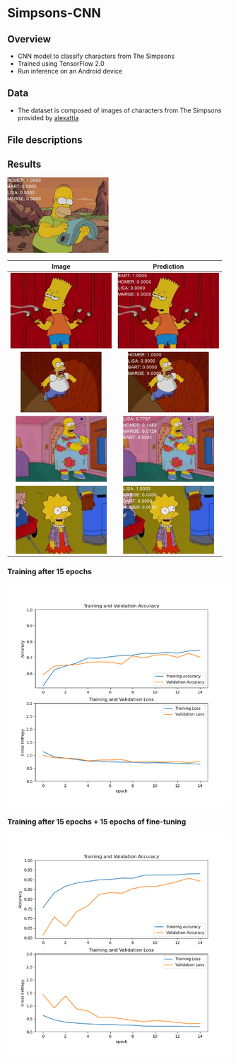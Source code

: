 # Simpsons-CNN
## Overview
* CNN model to classify characters from The Simpsons
* Trained using TensorFlow 2.0
* Run inference on an Android device

## Data
* The dataset is composed of images of characters from The Simpsons provided by [alexattia](https://www.kaggle.com/alexattia/the-simpsons-characters-dataset)

## File descriptions

## Results
![gif](https://github.com/mikepatel/Simpsons-CNN/blob/master/saved/predictions/predictions.gif)

| Image | Prediction |
:------:|:-----------:
![](https://github.com/mikepatel/Simpsons-CNN/blob/master/data/test/bart_simpson_25.jpg) | ![](https://github.com/mikepatel/Simpsons-CNN/blob/master/saved/predictions/pred_bart_simpson_25.jpg)
![](https://github.com/mikepatel/Simpsons-CNN/blob/master/data/test/homer_simpson_13.jpg) | ![](https://github.com/mikepatel/Simpsons-CNN/blob/master/saved/predictions/pred_homer_simpson_13.jpg)
![](https://github.com/mikepatel/Simpsons-CNN/blob/master/data/test/homer_simpson_37.jpg) | ![](https://github.com/mikepatel/Simpsons-CNN/blob/master/saved/predictions/pred_homer_simpson_37.jpg)
![](https://github.com/mikepatel/Simpsons-CNN/blob/master/data/test/lisa_simpson_20.jpg) | ![](https://github.com/mikepatel/Simpsons-CNN/blob/master/saved/predictions/pred_lisa_simpson_20.jpg)

### Training after 15 epochs
![training plots](https://github.com/mikepatel/Simpsons-CNN/blob/master/saved/plots.png)

### Training after 15 epochs + 15 epochs of fine-tuning
![fine_tune](https://github.com/mikepatel/Simpsons-CNN/blob/master/saved/plots_finetune.png)
